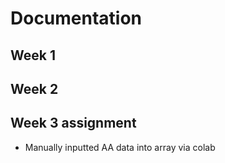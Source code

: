 # Documentation

## Week 1 

## Week 2

## Week 3 assignment
- Manually inputted AA data into array via colab
